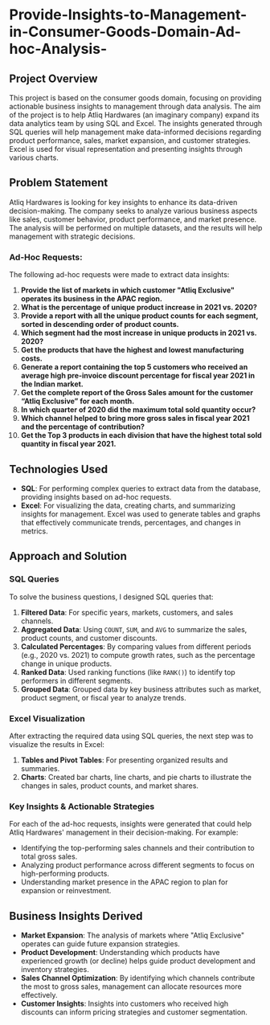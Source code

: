 # Provide-Insights-to-Management-in-Consumer-Goods-Domain-Ad-hoc-Analysis-
## Project Overview

This project is based on the consumer goods domain, focusing on providing actionable business insights to management through data analysis. The aim of the project is to help Atliq Hardwares (an imaginary company) expand its data analytics team by using SQL and Excel. The insights generated through SQL queries will help management make data-informed decisions regarding product performance, sales, market expansion, and customer strategies. Excel is used for visual representation and presenting insights through various charts.

## Problem Statement

Atliq Hardwares is looking for key insights to enhance its data-driven decision-making. The company seeks to analyze various business aspects like sales, customer behavior, product performance, and market presence. The analysis will be performed on multiple datasets, and the results will help management with strategic decisions.

### Ad-Hoc Requests:

The following ad-hoc requests were made to extract data insights:

1. **Provide the list of markets in which customer "Atliq Exclusive" operates its business in the APAC region.**
2. **What is the percentage of unique product increase in 2021 vs. 2020?**
3. **Provide a report with all the unique product counts for each segment, sorted in descending order of product counts.**
4. **Which segment had the most increase in unique products in 2021 vs. 2020?**
5. **Get the products that have the highest and lowest manufacturing costs.**
6. **Generate a report containing the top 5 customers who received an average high pre-invoice discount percentage for fiscal year 2021 in the Indian market.**
7. **Get the complete report of the Gross Sales amount for the customer “Atliq Exclusive” for each month.**
8. **In which quarter of 2020 did the maximum total sold quantity occur?**
9. **Which channel helped to bring more gross sales in fiscal year 2021 and the percentage of contribution?**
10. **Get the Top 3 products in each division that have the highest total sold quantity in fiscal year 2021.**

## Technologies Used

- **SQL**: For performing complex queries to extract data from the database, providing insights based on ad-hoc requests.
- **Excel**: For visualizing the data, creating charts, and summarizing insights for management. Excel was used to generate tables and graphs that effectively communicate trends, percentages, and changes in metrics.

## Approach and Solution

### SQL Queries
To solve the business questions, I designed SQL queries that:
1. **Filtered Data**: For specific years, markets, customers, and sales channels.
2. **Aggregated Data**: Using `COUNT`, `SUM`, and `AVG` to summarize the sales, product counts, and customer discounts.
3. **Calculated Percentages**: By comparing values from different periods (e.g., 2020 vs. 2021) to compute growth rates, such as the percentage change in unique products.
4. **Ranked Data**: Used ranking functions (like `RANK()`) to identify top performers in different segments.
5. **Grouped Data**: Grouped data by key business attributes such as market, product segment, or fiscal year to analyze trends.

### Excel Visualization
After extracting the required data using SQL queries, the next step was to visualize the results in Excel:
1. **Tables and Pivot Tables**: For presenting organized results and summaries.
2. **Charts**: Created bar charts, line charts, and pie charts to illustrate the changes in sales, product counts, and market shares.

### Key Insights & Actionable Strategies
For each of the ad-hoc requests, insights were generated that could help Atliq Hardwares' management in their decision-making. For example:
- Identifying the top-performing sales channels and their contribution to total gross sales.
- Analyzing product performance across different segments to focus on high-performing products.
- Understanding market presence in the APAC region to plan for expansion or reinvestment.

## Business Insights Derived
- **Market Expansion**: The analysis of markets where "Atliq Exclusive" operates can guide future expansion strategies.
- **Product Development**: Understanding which products have experienced growth (or decline) helps guide product development and inventory strategies.
- **Sales Channel Optimization**: By identifying which channels contribute the most to gross sales, management can allocate resources more effectively.
- **Customer Insights**: Insights into customers who received high discounts can inform pricing strategies and customer segmentation.
